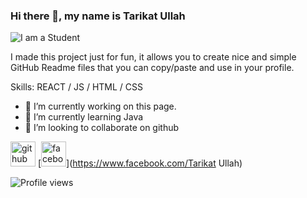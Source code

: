 
### Hi there 👋, my name is Tarikat Ullah
![I am a Student](https://www.facebook.com/tarikat.ullah/)

I made this project just for fun, it allows you to create nice and simple GitHub Readme files that you can copy/paste and use in your profile.

Skills:  REACT / JS / HTML / CSS

- 🔭 I’m currently working on this page. 
- 🌱 I’m currently learning Java  
- 👯 I’m looking to collaborate on github 


[<img src='https://cdn.jsdelivr.net/npm/simple-icons@3.0.1/icons/github.svg' alt='github' height='40'>](https://github.com/https://github.com/Tarikat-Ullah)  [<img src='https://cdn.jsdelivr.net/npm/simple-icons@3.0.1/icons/facebook.svg' alt='facebook' height='40'>](https://www.facebook.com/Tarikat Ullah)  

![Profile views](https://gpvc.arturio.dev/https://github.com/Tarikat-Ullah)  
